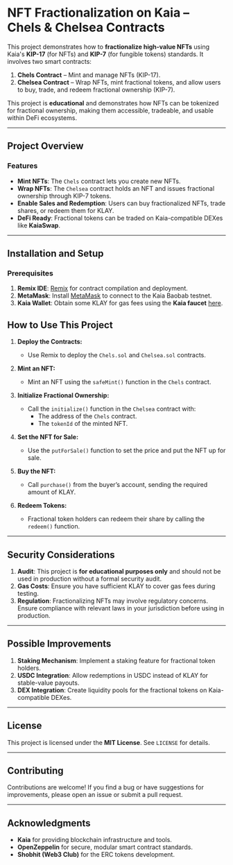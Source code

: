 # **NFT Fractionalization on Kaia – Chels & Chelsea Contracts**

This project demonstrates how to **fractionalize high-value NFTs** using Kaia's **KIP-17** (for NFTs) and **KIP-7** (for fungible tokens) standards. It involves two smart contracts:
1. **Chels Contract** – Mint and manage NFTs (KIP-17).
2. **Chelsea Contract** – Wrap NFTs, mint fractional tokens, and allow users to buy, trade, and redeem fractional ownership (KIP-7).

This project is **educational** and demonstrates how NFTs can be tokenized for fractional ownership, making them accessible, tradeable, and usable within DeFi ecosystems.

---

## **Project Overview**

### **Features**
- **Mint NFTs**: The `Chels` contract lets you create new NFTs.
- **Wrap NFTs**: The `Chelsea` contract holds an NFT and issues fractional ownership through KIP-7 tokens.
- **Enable Sales and Redemption**: Users can buy fractionalized NFTs, trade shares, or redeem them for KLAY.
- **DeFi Ready**: Fractional tokens can be traded on Kaia-compatible DEXes like **KaiaSwap**.

---

## **Installation and Setup**

### **Prerequisites**
1. **Remix IDE**: [Remix](https://remix.ethereum.org/) for contract compilation and deployment.
2. **MetaMask**: Install [MetaMask](https://metamask.io/) to connect to the Kaia Baobab testnet.
3. **Kaia Wallet**: Obtain some KLAY for gas fees using the **Kaia faucet** [here](https://baobab.wallet.Kaia.foundation/faucet).

## **How to Use This Project**

1. **Deploy the Contracts:**
   - Use Remix to deploy the `Chels.sol` and `Chelsea.sol` contracts.

2. **Mint an NFT:**
   - Mint an NFT using the `safeMint()` function in the `Chels` contract.

3. **Initialize Fractional Ownership:**
   - Call the `initialize()` function in the `Chelsea` contract with:
     - The address of the `Chels` contract.
     - The `tokenId` of the minted NFT.

4. **Set the NFT for Sale:**
   - Use the `putForSale()` function to set the price and put the NFT up for sale.

5. **Buy the NFT:**
   - Call `purchase()` from the buyer’s account, sending the required amount of KLAY.

6. **Redeem Tokens:**
   - Fractional token holders can redeem their share by calling the `redeem()` function.

---

## **Security Considerations**

1. **Audit**: This project is **for educational purposes only** and should not be used in production without a formal security audit.
2. **Gas Costs**: Ensure you have sufficient KLAY to cover gas fees during testing.
3. **Regulation**: Fractionalizing NFTs may involve regulatory concerns. Ensure compliance with relevant laws in your jurisdiction before using in production.

---

## **Possible Improvements**

1. **Staking Mechanism**: Implement a staking feature for fractional token holders.
2. **USDC Integration**: Allow redemptions in USDC instead of KLAY for stable-value payouts.
3. **DEX Integration**: Create liquidity pools for the fractional tokens on Kaia-compatible DEXes.

---

## **License**

This project is licensed under the **MIT License**. See `LICENSE` for details.

---

## **Contributing**

Contributions are welcome! If you find a bug or have suggestions for improvements, please open an issue or submit a pull request.

---

## **Acknowledgments**

- **Kaia** for providing blockchain infrastructure and tools.
- **OpenZeppelin** for secure, modular smart contract standards.
- **Shobhit (Web3 Club)** for the ERC tokens development.
